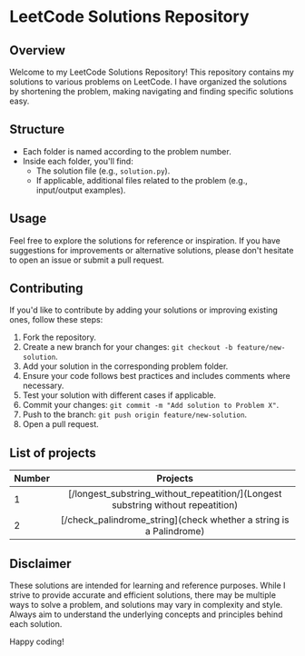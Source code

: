 # LeetCode Solutions Repository

## Overview

Welcome to my LeetCode Solutions Repository! This repository contains my solutions to various problems on LeetCode. I have organized the solutions by shortening the problem, making navigating and finding specific solutions easy.

## Structure

- Each folder is named according to the problem number.
- Inside each folder, you'll find:
  - The solution file (e.g., `solution.py`).
  - If applicable, additional files related to the problem (e.g., input/output examples).

## Usage

Feel free to explore the solutions for reference or inspiration. If you have suggestions for improvements or alternative solutions, please don't hesitate to open an issue or submit a pull request.

## Contributing

If you'd like to contribute by adding your solutions or improving existing ones, follow these steps:

1. Fork the repository.
2. Create a new branch for your changes: `git checkout -b feature/new-solution`.
3. Add your solution in the corresponding problem folder.
4. Ensure your code follows best practices and includes comments where necessary.
5. Test your solution with different cases if applicable.
6. Commit your changes: `git commit -m "Add solution to Problem X"`.
7. Push to the branch: `git push origin feature/new-solution`.
8. Open a pull request.

## List of projects

| Number | Projects |
| :----------- | :------------: | 
| 1        | [/longest_substring_without_repeatition/](Longest substring without repeatition)           |
| 2        | [/check_palindrome_string](check whether a string is a Palindrome)   | 



## Disclaimer

These solutions are intended for learning and reference purposes. While I strive to provide accurate and efficient solutions, there may be multiple ways to solve a problem, and solutions may vary in complexity and style. Always aim to understand the underlying concepts and principles behind each solution.

Happy coding!
